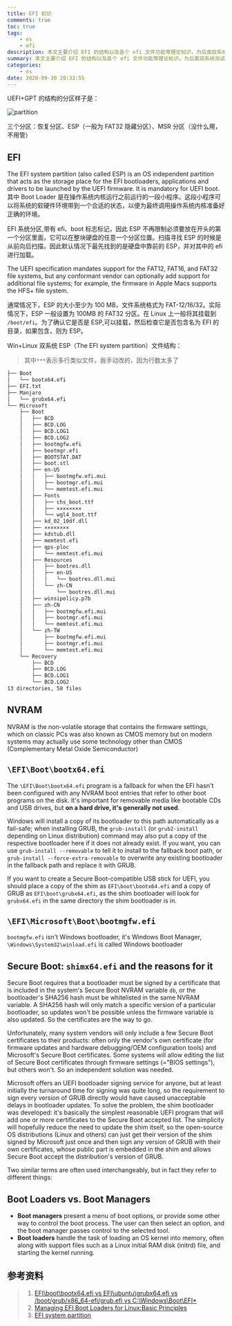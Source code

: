```yaml
---
title: EFI 初识
comments: true
toc: true
tags:
    - os
    - efi
description: 本文主要介绍 EFI 的结构以及各个 efi 文件功能等理论知识，为后面双系统测试实践打下理论基础。
summary: 本文主要介绍 EFI 的结构以及各个 efi 文件功能等理论知识，为后面双系统测试实践打下理论基础。
categories:
    - os
date: 2020-09-30 20:33:55
---
```


UEFI+GPT 的结构的分区样子是：

![partition](https://raw.githubusercontent.com/violetu/blogimages/master/20200929165639.png)

三个分区：恢复分区、ESP（一般为 FAT32 隐藏分区）、MSR 分区（没什么用，不用管）

## EFI

The EFI system partition (also called ESP) is an OS independent partition that acts as the storage place for the EFI bootloaders, applications and drivers to be launched by the UEFI firmware. It is mandatory for UEFI boot. 其中 Boot Loader 是在操作系统内核运行之前运行的一段小程序。这段小程序可以将系统的软硬件环境带到一个合适的状态，以便为最终调用操作系统内核准备好正确的环境。

EFI 系统分区,带有 efi、boot 标志标记，因此 ESP 不再限制必须要放在开头的第一个分区里面，它可以在整块硬盘的任意一个分区位置。扫描寻找 ESP 的时候是从前向后扫描，因此默认情况下最先找到的是硬盘中靠前的 ESP，并对其中的 efi 进行加载。

The UEFI specification mandates support for the FAT12, FAT16, and FAT32 file systems, but any conformant vendor can optionally add support for additional file systems; for example, the firmware in Apple Macs supports the HFS+ file system.

通常情况下，ESP 的大小至少为 100 MB，文件系统格式为 FAT-12/16/32。实际情况下，ESP 一般设置为 100MB 的 FAT32 分区。在 Linux 上一般将其挂载到 `/boot/efi`。为了确认它是否是 ESP,可以挂载，然后检查它是否包含名为 EFI 的目录，如果包含，则为 ESP。

Win+Linux 双系统 ESP（The EFI system partition）文件结构：

> 其中`***`表示多行类似文件，我手动改的，因为行数太多了

```txt
├── Boot
│   └── bootx64.efi
├── EFI.txt
├── Manjaro
│   └── grubx64.efi
└── Microsoft
    ├── Boot
    │   ├── BCD
    │   ├── BCD.LOG
    │   ├── BCD.LOG1
    │   ├── BCD.LOG2
    │   ├── bootmgfw.efi
    │   ├── bootmgr.efi
    │   ├── BOOTSTAT.DAT
    │   ├── boot.stl
    │   ├── en-US
    │   │   ├── bootmgfw.efi.mui
    │   │   ├── bootmgr.efi.mui
    │   │   └── memtest.efi.mui
    │   ├── Fonts
    │   │   ├── chs_boot.ttf
    │   │   ├── ××××××××
    │   │   └── wgl4_boot.ttf
    │   ├── kd_02_10df.dll
    │   ├── ××××××××
    │   ├── kdstub.dll
    │   ├── memtest.efi
    │   ├── qps-ploc
    │   │   └── memtest.efi.mui
    │   ├── Resources
    │   │   ├── bootres.dll
    │   │   ├── en-US
    │   │   │   └── bootres.dll.mui
    │   │   └── zh-CN
    │   │       └── bootres.dll.mui
    │   ├── winsipolicy.p7b
    │   ├── zh-CN
    │   │   ├── bootmgfw.efi.mui
    │   │   ├── bootmgr.efi.mui
    │   │   └── memtest.efi.mui
    │   └── zh-TW
    │       ├── bootmgfw.efi.mui
    │       ├── bootmgr.efi.mui
    │       └── memtest.efi.mui
    └── Recovery
        ├── BCD
        ├── BCD.LOG
        ├── BCD.LOG1
        └── BCD.LOG2
13 directories, 58 files
```

## NVRAM

NVRAM is the non-volatile storage that contains the firmware settings, which on classic PCs was also known as CMOS memory but on modern systems may actually use some technology other than CMOS (Complementary Metal Oxide Semiconductor)

## `\EFI\Boot\bootx64.efi`

The `\EFI\Boot\bootx64.efi` program is a fallback for when the EFI hasn't been configured with any NVRAM boot entries that refer to other boot programs on the disk. It's important for removable media like bootable CDs and USB drives, but **on a hard drive, it's generally not used**.

Windows will install a copy of its bootloader to this path automatically as a fail-safe; when installing GRUB, the `grub-install` (or `grub2-install` depending on Linux distribution) command may also put a copy of the respective bootloader here if it does not already exist. If you want, you can use `grub-install --removable` to tell it to install to the fallback boot path, or `grub-install --force-extra-removable` to overwrite any existing bootloader in the fallback path and replace it with GRUB.

If you want to create a Secure Boot-compatible USB stick for UEFI, you should place a copy of the shim as `EFI\boot\bootx64.efi` and a copy of GRUB as `EFI\boot\grubx64.efi`, as the shim bootloader will look for `grubx64.efi` in the same directory the shim bootloader is in.

## `\EFI\Microsoft\Boot\bootmgfw.efi`

`bootmgfw.efi` isn't Windows bootloader, it's Windows Boot Manager, `\Windows\System32\winload.efi` is called Windows bootloader

## Secure Boot: `shimx64.efi` and the reasons for it

Secure Boot requires that a bootloader must be signed by a certificate that is included in the system's Secure Boot NVRAM variable `db`, or the bootloader's SHA256 hash must be whitelisted in the same NVRAM variable. A SHA256 hash will only match a specific version of a particular bootloader, so updates won't be possible unless the firmware variable is also updated. So the certificates are the way to go.

Unfortunately, many system vendors will only include a few Secure Boot certificates to their products: often only the vendor's own certificate (for firmware updates and hardware debugging/OEM configuration tools) and Microsoft's Secure Boot certificates. Some systems will allow editing the list of Secure Boot certificates through firmware settings (="BIOS settings"), but others won't. So an independent solution was needed.

Microsoft offers an UEFI bootloader signing service for anyone, but at least initially the turnaround time for signing was quite long, so the requirement to sign every version of GRUB directly would have caused unacceptable delays in bootloader updates. To solve the problem, the shim bootloader was developed: it's basically the simplest reasonable UEFI program that will add one or more certificates to the Secure Boot accepted list. The simplicity will hopefully reduce the need to update the shim itself, so the open-source OS distributions (Linux and others) can just get their version of the shim signed by Microsoft just once and then sign any version of GRUB with their own certificates, whose public part is embedded in the shim and allows Secure Boot accept the distribution's version of GRUB.

Two similar terms are often used interchangeably, but in fact they refer to different things:

## Boot Loaders vs. Boot Managers

-   **Boot managers** present a menu of boot options, or provide some other way to control the boot process. The user can then select an option, and the boot manager passes control to the selected tool.
-   **Boot loaders** handle the task of loading an OS kernel into memory, often along with support files such as a Linux initial RAM disk (initrd) file, and starting the kernel running.

## 参考资料

> 1. [EFI\boot\bootx64.efi vs EFI\ubuntu\grubx64.efi vs /boot/grub/x86_64-efi/grub.efi vs C:\Windows\Boot\EFI\*](https://unix.stackexchange.com/questions/565615/efi-boot-bootx64-efi-vs-efi-ubuntu-grubx64-efi-vs-boot-grub-x86-64-efi-grub-efi)
> 2. [Managing EFI Boot Loaders for Linux:Basic Principles](https://www.rodsbooks.com/efi-bootloaders/principles.html)
> 3. [EFI system partition](https://en.wikipedia.org/wiki/EFI_system_partition')
